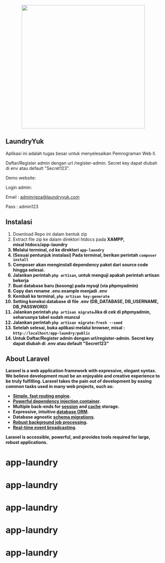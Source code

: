 <p align="center"><img src="https://laravel.com/img/logotype.min.svg" width="400"></p>

## LaundryYuk

Aplikasi ini adalah tugas besar untuk menyelesaikan Pemrograman Web II.

Daftar/Register admin dengan url /register-admin. Secret key dapat diubah di env atau default "Secret123".

Demo website: 

Login admin:

Email : adminrieza@laundryyuk.com

Pass : admin123

## Instalasi

1.  Download Repo ini dalam bentuk zip
2.  Extract file zip ke dalam direktori htdocs pada <b>XAMPP<b>,<br>misal htdocs/app-laundry
3.  Melalui terminal, cd ke direktori <code>app-laundry</code>
4.  (Sesuai pentunjuk instalasi) Pada terminal, berikan perintah <code>composer install</code>
5.  Composer akan menginstall dependency paket dari source code hingga selesai.
6.  Jalankan perintah <code>php artisan</code>, untuk menguji apakah perintah artisan bekerja
7.  Buat database baru (kosong) pada mysql (via phpmyadmin)
8.  Copy dan rename .env.example menjadi .env
9.  Kembali ke terminal, <code>php artisan key:generate</code>
10. Setting koneksi database di file .env <b>(DB_DATABASE, DB_USERNAME, DB_PASSWORD)<b>
11. Jalankan perintah <code>php artisan migrate</code>Jika di cek di phpmyadmin, seharusnya tabel sudah muncul
12. Jalankan perintah <code>php artisan migrate:fresh --seed</code>
13. Setelah selesai, buka aplikasi melalui browser, misal : <code>http://localhost/app-laundry/public</code>
14. Untuk Daftar/Register admin dengan url/register-admin. Secret key dapat diubah di .env atau default "Secret123"


## About Laravel

Laravel is a web application framework with expressive, elegant syntax. We believe development must be an enjoyable and creative experience to be truly fulfilling. Laravel takes the pain out of development by easing common tasks used in many web projects, such as:

-   [Simple, fast routing engine](https://laravel.com/docs/routing).
-   [Powerful dependency injection container](https://laravel.com/docs/container).
-   Multiple back-ends for [session](https://laravel.com/docs/session) and [cache](https://laravel.com/docs/cache) storage.
-   Expressive, intuitive [database ORM](https://laravel.com/docs/eloquent).
-   Database agnostic [schema migrations](https://laravel.com/docs/migrations).
-   [Robust background job processing](https://laravel.com/docs/queues).
-   [Real-time event broadcasting](https://laravel.com/docs/broadcasting).

Laravel is accessible, powerful, and provides tools required for large, robust applications.
# app-laundry
# app-laundry
# app-laundry
# app-laundry
# app-laundry
